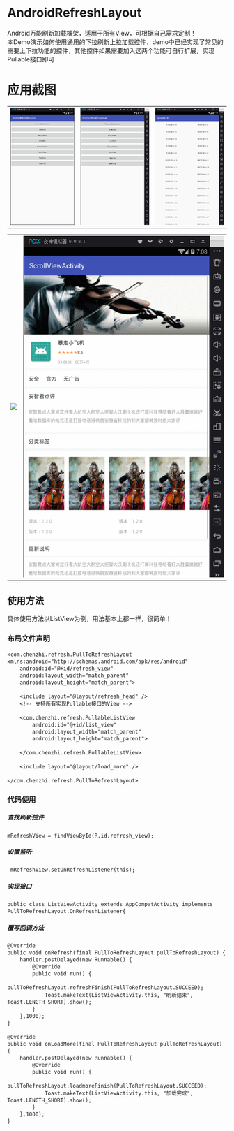# AndroidRefreshLayout
Android万能刷新加载框架，适用于所有View，可根据自己需求定制！<br>
本Demo演示如何使用通用的下拉刷新上拉加载控件，demo中已经实现了常见的需要上下拉功能的控件，其他控件如果需要加入这两个功能可自行扩展，实现Pullable接口即可

# 应用截图
<table>
    <tr>
        <td><img src="/screenshots/demo1.png"></td>
        <td><img src="/screenshots/expandable.gif"></td>
        <td><img src="/screenshots/grid.gif"></td>
    </tr>
</table>
<table>
    <tr>
        <td><img src="/screenshots/3image.gif"></td>
        <td><img src="/screenshots/web.gif"></td>
    </tr>
</table>

## 使用方法
具体使用方法以ListView为例，用法基本上都一样，很简单！

### 布局文件声明
    <com.chenzhi.refresh.PullToRefreshLayout xmlns:android="http://schemas.android.com/apk/res/android"
        android:id="@+id/refresh_view"
        android:layout_width="match_parent"
        android:layout_height="match_parent">

        <include layout="@layout/refresh_head" />
        <!-- 支持所有实现Pullable接口的View -->

        <com.chenzhi.refresh.PullableListView
            android:id="@+id/list_view"
            android:layout_width="match_parent"
            android:layout_height="match_parent">

        </com.chenzhi.refresh.PullableListView>

        <include layout="@layout/load_more" />

    </com.chenzhi.refresh.PullToRefreshLayout>
    
### 代码使用
##### 查找刷新控件
    mRefreshView = findViewById(R.id.refresh_view); 
##### 设置监听
     mRefreshView.setOnRefreshListener(this);
    
##### 实现接口
    public class ListViewActivity extends AppCompatActivity implements PullToRefreshLayout.OnRefreshListener{
##### 覆写回调方法
    @Override
    public void onRefresh(final PullToRefreshLayout pullToRefreshLayout) {
        handler.postDelayed(new Runnable() {
            @Override
            public void run() {
                pullToRefreshLayout.refreshFinish(PullToRefreshLayout.SUCCEED);
                Toast.makeText(ListViewActivity.this, "刷新结束", Toast.LENGTH_SHORT).show();
            }
        },1000);
    }

    @Override
    public void onLoadMore(final PullToRefreshLayout pullToRefreshLayout) {
        handler.postDelayed(new Runnable() {
            @Override
            public void run() {
                pullToRefreshLayout.loadmoreFinish(PullToRefreshLayout.SUCCEED);
                Toast.makeText(ListViewActivity.this, "加载完成", Toast.LENGTH_SHORT).show();
            }
        },1000);
    }
 
